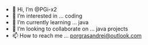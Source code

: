 - 👋 Hi, I’m @PGi-x2
- 👀 I’m interested in ... coding
- 🌱 I’m currently learning ... java
- 💞️ I’m looking to collaborate on ... java projects
- 📫 How to reach me ... porgrasandrei@outlook.com

<!---
PGi-x2/PGi-x2 is a ✨ special ✨ repository because its `README.md` (this file) appears on your GitHub profile.
You can click the Preview link to take a look at your changes.
--->
